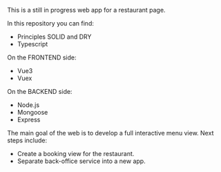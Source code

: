 This is a still in progress web app for a restaurant page.

In this repository you can find:

- Principles SOLID and DRY
- Typescript

On the FRONTEND side:
- Vue3
- Vuex

On the BACKEND side:
- Node.js
- Mongoose
- Express

The main goal of the web is to develop a full interactive menu view. 
Next steps include:
- Create a booking view for the restaurant.
- Separate back-office service into a new app.
